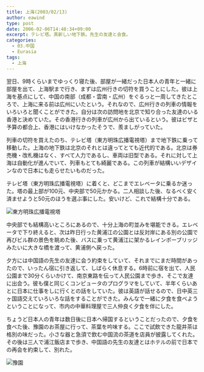 ```yaml
---
title: 上海(2003/02/13)
author: eawind
type: post
date: 2006-02-06T14:48:34+09:00
excerpt: テレビ塔。真新しい地下鉄。先生の友達と会食。
categories:
  - 03.中国
  - Eurasia
tags:
  - 上海
---
```

翌日、9時くらいまでゆっくり寝た後、部屋が一緒だった日本人の青年と一緒に部屋を出て、上海駅まで行き、まずは広州行きの切符を買うことにした。彼は上海を基点にして、中国の南部（成都・雲南・広州）をぐるっと一周してきたところで、上海に来る前は広州にいたという。それなので、広州行きの列車の情報をいろいろと聞くことができた。自分は次の訪問地を北京で知り合った友達のいる香港と決めていた。その香港行きの列車が広州から出ているという。彼はビザと予算の都合上、香港にはいけなかったそうで、羨ましがっていた。

列車の切符を買えたのち、テレビ塔（東方明珠広播電視塔）まで地下鉄に乗って移動した。上海の地下鉄は北京のそれとは違ってとても近代的である。北京は券売機・改札機はなく、すべて人力であるし、車両は旧型である。それに対して上海は自動化が進んでいて、列車もとても綺麗である。この列車が結構いいデザインなので日本にも走らせたいものだった。

テレビ塔（東方明珠広播電視塔）に着くと、どこまでエレベータに乗るか迷った。塔の最上部が100元、中央部で50元かかる。二人相談した後、なるべく安く済ませようと50元のほうを選ぶ事にした。安いけど、これで結構十分である。

![東方明珠広播電視塔](/img/wp/2006/02/200302130732241.jpg)

中央部でも結構高いところにあるので、十分上海の町並みを堪能できる。エレベータで下り終えると、次は昨日行った黄浦江の公園とは反対岸にある別の公園で再びビル群の景色を眺めた後、バスに乗って黄浦江に架かるレインボーブリッジみたいに大きな橋を渡って、黄浦側へ戻った。

夕方には中国語の先生の友達に会う約束をしていて、それまでにまだ時間があったので、いったん宿に引き返して、しばらく休息する。6時前に宿を出て、人民公園まで30分くらいかけて、南京東路を伝って人民公園まで歩き、そこで友達に出会う。彼も僕と同じくコンピュータのプログラマをしていて、半年くらいあとに日本に仕事をしに行くとの話をしていた。彼は英語が話せるので、日中英三ヶ国語交えていろいろな話をすることができた。みんなで一緒に夕食を食べようということになって、市内の中華料理屋で三人仲良く夕食を伴にした。

ちょうど日本人の青年は数日後に日本へ帰国するということだったので、夕食を食べた後、豫園のお茶屋に行って、茶葉を吟味する。ここで試飲できた龍井茶は格別の味だった。小さな器と急須で飲む中国流の茶道を店員が披露してくれた。その後は三人で浦江飯店まで歩き、中国語の先生の友達とはホテルの前で日本での再会を約束して、別れた。

![豫園](/img/wp/2006/02/200302131311201.jpg)
